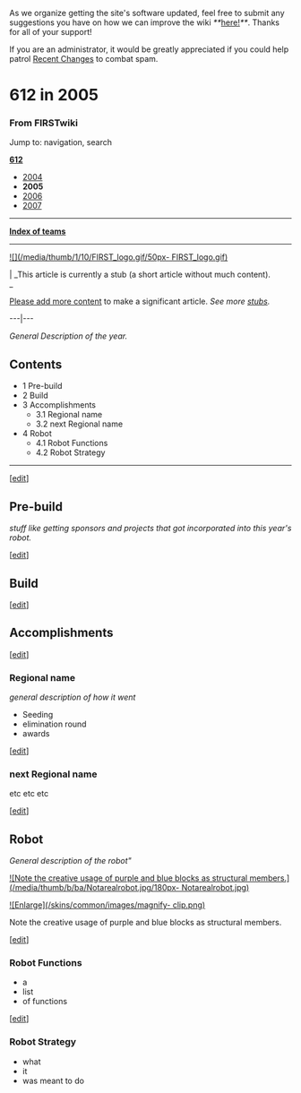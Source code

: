 As we organize getting the site's software updated, feel free to submit any
suggestions you have on how we can improve the wiki
_**_[here!](/index.php/User:Hallry/Suggestions "User:Hallry/Suggestions"
)_**_. Thanks for all of your support!

If you are an administrator, it would be greatly appreciated if you could help
patrol [Recent Changes](/index.php/Special:Recentchanges
"Special:Recentchanges" ) to combat spam.

# 612 in 2005

### From FIRSTwiki

Jump to: navigation, search

**[612](/index.php/612 "612" )**

  * [2004](/index.php/612_in_2004 "612 in 2004" )
  * **2005**
  * [2006](/index.php/612_in_2006 "612 in 2006" )
  * [2007](/index.php/612_in_2007 "612 in 2007" )

* * *

**[Index of teams](/index.php/Index_of_teams "Index of teams" )**  
  
---  
  
[![](/media/thumb/1/10/FIRST_logo.gif/50px-
FIRST_logo.gif)](/index.php/Image:FIRST_logo.gif "" )

|  _This article is currently a stub (a short article without much content).  
_

[Please add more
content](http://www.firstwiki.net/index.php?title=612_in_2005&action=edit
"http://www.firstwiki.net/index.php?title=612_in_2005&action=edit" ) to make a
significant article. _See more [stubs](/index.php/Special:Shortpages
"Special:Shortpages" )._  
  
---|---  
  
  
_General Description of the year._

## Contents

  * 1 Pre-build
  * 2 Build
  * 3 Accomplishments
    * 3.1 Regional name
    * 3.2 next Regional name
  * 4 Robot
    * 4.1 Robot Functions
    * 4.2 Robot Strategy  
---  
  
[[edit](/index.php?title=612_in_2005&action=edit&section=1 "Edit section: Pre-
build" )]

## Pre-build

_stuff like getting sponsors and projects that got incorporated into this
year's robot._

[[edit](/index.php?title=612_in_2005&action=edit&section=2 "Edit section:
Build" )]

## Build

[[edit](/index.php?title=612_in_2005&action=edit&section=3 "Edit section:
Accomplishments" )]

## Accomplishments

[[edit](/index.php?title=612_in_2005&action=edit&section=4 "Edit section:
Regional name" )]

### Regional name

_general description of how it went_

  * Seeding 
  * elimination round 
  * awards 

[[edit](/index.php?title=612_in_2005&action=edit&section=5 "Edit section: next
Regional name" )]

### next Regional name

etc etc etc

[[edit](/index.php?title=612_in_2005&action=edit&section=6 "Edit section:
Robot" )]

## Robot

_General description of the robot"_

[![Note the creative usage of purple and blue blocks as structural
members.](/media/thumb/b/ba/Notarealrobot.jpg/180px-
Notarealrobot.jpg)](/index.php/Image:Notarealrobot.jpg "Note the creative
usage of purple and blue blocks as structural members." )

[![Enlarge](/skins/common/images/magnify-
clip.png)](/index.php/Image:Notarealrobot.jpg "Enlarge" )

Note the creative usage of purple and blue blocks as structural members.

[[edit](/index.php?title=612_in_2005&action=edit&section=7 "Edit section:
Robot Functions" )]

### Robot Functions

  * a 
  * list 
  * of functions 

[[edit](/index.php?title=612_in_2005&action=edit&section=8 "Edit section:
Robot Strategy" )]

### Robot Strategy

  * what 
  * it 
  * was meant to do 

